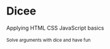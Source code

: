 # Dicee

Applying HTML CSS JavaScript basics
<br><br>
<sub>Solve arguments with dice and have fun</sub>
